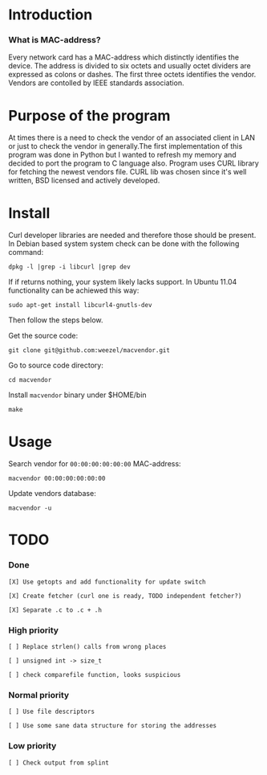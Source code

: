# Introduction
### What is MAC-address?
Every network card has a MAC-address which distinctly identifies the device.
The address is divided to six octets and usually octet dividers are expressed
as colons or dashes. The first three octets identifies the vendor. Vendors are
contolled by IEEE standards association.

# Purpose of the program
At times there is a need to check the vendor of an associated client in LAN or
just to check the vendor in generally.The first implementation of this program
was done in Python but I wanted to refresh my memory and decided to port the
program to C language also. Program uses CURL library for fetching the newest
vendors file. CURL lib was chosen since it's well written, BSD licensed and
actively developed.

# Install
Curl developer libraries are needed and therefore those should be present. In
Debian based system system check can be done with the following command:

	dpkg -l |grep -i libcurl |grep dev

If if returns nothing, your system likely lacks support. In Ubuntu 11.04
functionality can be achiewed this way:

	sudo apt-get install libcurl4-gnutls-dev

Then follow the steps below.

Get the source code:

	git clone git@github.com:weezel/macvendor.git

Go to source code directory:

	cd macvendor

Install `macvendor` binary under $HOME/bin

	make

# Usage
Search vendor for `00:00:00:00:00:00` MAC-address:

	macvendor 00:00:00:00:00:00

Update vendors database:

	macvendor -u


# TODO
### Done
	[X] Use getopts and add functionality for update switch

	[X] Create fetcher (curl one is ready, TODO independent fetcher?)

	[X] Separate .c to .c + .h

### High priority
	[ ] Replace strlen() calls from wrong places

	[ ] unsigned int -> size_t

	[ ] check comparefile function, looks suspicious

### Normal priority
	[ ] Use file descriptors

	[ ] Use some sane data structure for storing the addresses

### Low priority
	[ ] Check output from splint
